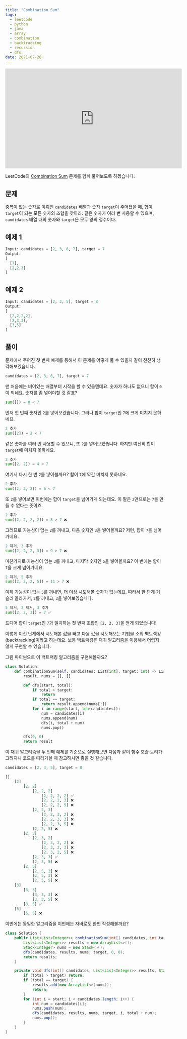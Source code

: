 ```yaml
---
title: "Combination Sum"
tags:
  - leetcode
  - python
  - java
  - array
  - combination
  - backtracking
  - recursion
  - dfs
date: 2021-07-28
---
```


<iframe width="560" height="315" src="https://www.youtube.com/embed/x7aNj2iYMtA" title="YouTube video player" frameborder="0" allow="accelerometer; autoplay; clipboard-write; encrypted-media; gyroscope; picture-in-picture; web-share" allowfullscreen></iframe>

LeetCode의 [Combination Sum](https://leetcode.com/problems/combination-sum/) 문제를 함께 풀어보도록 하겠습니다.

## 문제

중복이 없는 숫자로 이뤄진 `candidates` 배열과 숫자 `target`이 주어졌을 때, 합이 `target`이 되는 모든 숫자의 조합을 찾아라.
같은 숫자가 여러 번 사용할 수 있으며, `candidates` 배열 내의 숫자와 `target`은 모두 양의 정수이다.

## 예제 1

```py
Input: candidates = [2, 3, 6, 7], target = 7
Output:
[
  [7],
  [2,2,3]
]
```

## 예제 2

```py
Input: candidates = [2, 3, 5], target = 8
Output:
[
  [2,2,2,2],
  [2,3,3],
  [3,5]
]
```

## 풀이

문제에서 주어진 첫 번째 예제를 통해서 이 문제를 어떻게 풀 수 있을지 같이 천천히 생각해보겠습니다.

```py
candidates = [2, 3, 6, 7], target = 7
```

맨 처음에는 비어있는 배열부터 시작을 할 수 있을텐데요.
숫자가 하나도 없으니 합이 `0`이 되네요.
숫자를 좀 넣어야할 것 같죠?

```py
sum([]) = 0 < 7
```

먼저 첫 번째 숫자인 `2`를 넣어보겠습니다.
그러나 합이 `target`인 `7`에 크게 미치지 못하네요.

```py
2 추가
sum([2]) = 2 < 7
```

같은 숫자를 여러 번 사용할 수 있으니, 또 `2`를 넣어보겠습니다.
하지만 여전히 합이 `target`에 미치지 못하네요.

```py
2 추가
sum([2, 2]) = 4 < 7
```

여기서 다시 한 번 `2`를 넣어볼까요?
합이 `7`에 약간 미치지 못하네요.

```py
2 추가
sum([2, 2, 2]) = 6 < 7
```

또 `2`를 넣어보면 이번에는 합이 `target`을 넘어가게 되는데요.
이 말은 `2`만으로는 `7`을 만들 수 없다는 뜻이죠.

```py
2 추가
sum([2, 2, 2, 2]) = 8 > 7 ❌
```

그러므로 가능성이 없는 `2`를 꺼내고, 다음 숫자인 `3`을 넣어볼까요?
저런, 합이 `7`을 넘어가네요.

```py
2 제거, 3 추가
sum([2, 2, 2, 3]) = 9 > 7 ❌
```

마찬가지로 가능성이 없는 `3`를 꺼내고, 마지막 숫자인 `5`을 넣어볼까요?
이 번에는 합이 `7`을 크게 넘어가네요.

```py
2 제거, 5 추가
sum([2, 2, 2, 5]) = 11 > 7 ❌
```

이제 가능성이 없는 `5`를 꺼내면, 더 이상 시도해볼 숫자가 없는데요.
따라서 한 단계 거슬러 올라가서, `2`를 꺼내고, `3`을 넣어보겠습니다.

```py
5 제거, 2 제거, 3 추가
sum([2, 2, 3]) = 7 ✅
```

드디어 합이 `target`인 `7`과 일치하는 첫 번째 조합인 `[2, 2, 3]`을 얻게 되었습니다!

이렇게 이전 단계에서 시도해본 값을 빼고 다음 값을 시도해보는 기법을 소위 백트랙킹(backtracking)이라고 하는데요.
보통 백트랙킹은 재귀 알고리즘을 이용해서 어렵지 않게 구현할 수 있습니다.

그럼 파이썬으로 이 백트랙킹 알고리즘을 구현해볼까요?

```py
class Solution:
    def combinationSum(self, candidates: List[int], target: int) -> List[List[int]]:
        result, nums = [], []

        def dfs(start, total):
            if total > target:
                return
            if total == target:
                return result.append(nums[:])
            for i in range(start, len(candidates)):
                num = candidates[i]
                nums.append(num)
                dfs(i, total + num)
                nums.pop()

        dfs(0, 0)
        return result
```

이 재귀 알고리즘을 두 번째 예제를 기준으로 실행해보면 다음과 같이 함수 호출 트리가 그려지니 코드를 따라가실 때 참고하시면 좋을 것 같습니다.

```py
candidates = [2, 3, 5], target = 8

[]
    [2]
        [2, 2]
            [2, 2, 2]
                [2, 2, 2, 2] ✅
                [2, 2, 2, 3] ❌
                [2, 2, 2, 5] ❌
            [2, 2, 3]
                [2, 2, 3, 2] ❌
                [2, 2, 3, 3] ❌
                [2, 2, 3, 5] ❌
            [2, 2, 5] ❌
        [2, 3]
            [2, 3, 2]
                [2, 3, 2, 2] ❌
                [2, 3, 2, 3] ❌
                [2, 3, 2, 5] ❌
            [2, 3, 3] ✅
            [2, 3, 5] ❌
        [2, 5]
            [2, 5, 2] ❌
            [2, 5, 3] ❌
            [2, 5, 5] ❌
    [3]
        [3, 3]
            [3, 3, 3] ❌
            [3, 3, 5] ❌
        [3, 5] ✅
    [5]
        [5, 5] ❌
```

이번에는 동일한 알고리즘을 이번에는 자바로도 한번 작성해볼까요?

```java
class Solution {
    public List<List<Integer>> combinationSum(int[] candidates, int target) {
        List<List<Integer>> results = new ArrayList<>();
        Stack<Integer> nums = new Stack<>();
        dfs(candidates, results, nums, target, 0, 0);
        return results;
    }

    private void dfs(int[] candidates, List<List<Integer>> results, Stack<Integer> nums, int target, int start, int total) {
        if (total > target) return;
        if (total == target) {
            results.add(new ArrayList<>(nums));
            return;
        }
        for (int i = start; i < candidates.length; i++) {
            int num = candidates[i];
            nums.push(num);
            dfs(candidates, results, nums, target, i, total + num);
            nums.pop();
        }
    }
}
```
